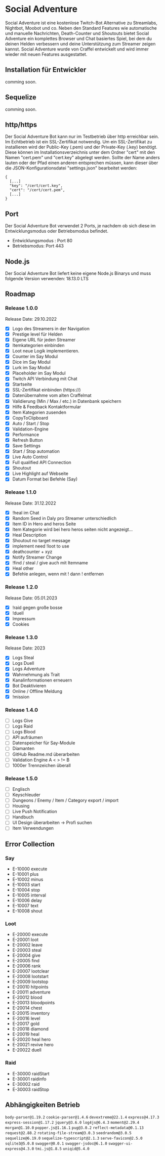 # Social Adventure

Social Adventure ist eine kostenlose Twitch-Bot Alternative zu Streamlabs, Nightbot, Moobot und co. Neben den Standard Features wie automatische und manuelle Nachrichten, Death-Counter und Shoutouts bietet Social Adventure ein komplettes Browser und Chat basiertes Spiel, bei dem du deinen Helden verbessern und deine Unterstützung zum Streamer zeigen kannst. Social Adventure wurde von Craffel entwickelt und wird immer wieder mit neuen Features ausgestattet.

## Installation für Entwickler
comming soon.

## Sequelize
comming soon.

## http/https
Der Social Adventure Bot kann nur im Testbetrieb über http erreichbar sein. Im Echtbetrieb ist ein SSL-Zertifikat notwendig. 
Um ein SSL-Zertifikat zu installieren wird der Public-Key (.pem) und der Private-Key (.key) benötigt.
Diese können im Installationsverzeichnis unter dem Ordner "cert" mit den Namen "cert.pem" und "cert.key" abgelegt werden.
Sollte der Name anders lauten oder der Pfad einen anderen entsprechen müssen, kann dieser über die JSON-Konfigurationsdatei "settings.json" bearbeitet werden:

```
{
  [...]
  "key": "/cert/cert.key",
  "cert": "/cert/cert.pem",
  [...]
}
```

## Port
Der Social Adventure Bot verwendet 2 Ports, je nachdem ob sich diese im Entwicklungsmodus oder Betriebsmodus befindet.
- Entwicklungsmodus : Port 80
- Betriebsmodus: Port 443
## Node.js
Der Social Adventure Bot liefert keine eigene Node.js Binarys und muss folgende Version verwenden: 18.13.0 LTS

## Roadmap
### Release 1.0.0 
Release Date: 29.10.2022
- [x] Logo des Streamers in der Navigation
- [x] Prestige level für Helden
- [x] Eigene URL für jeden Streamer
- [x] Itemkategorien einbinden
- [x] Loot neue Logik implementieren.
- [x] Counter im Say Modul
- [x] Dice im Say Modul
- [x] Lurk im Say Modul
- [x] Placeholder im Say Modul
- [x] Twitch API Verbindung mit Chat
- [x] Startseite
- [x] SSL-Zertifikat einbinden (https://)
- [x] Datenübernahme vom alten Craffelmat
- [x] Validierung (Min / Max / etc.) in Datenbank speichern
- [x] Hilfe & Feedback Kontaktformular
- [x] Item Kategorien zusenden    
- [x] CopyToClipboard
- [x] Auto / Start / Stop
- [x] Validation-Engine
- [x] Performance
- [x] Refresh Button
- [x] Save Settings
- [x] Start / Stop automation 
- [x] Live Auto Control
- [x] Full qualified API Connection
- [x] Shoutout
- [x] Live Highlight auf Webseite
- [x] Datum Format bei Befehle (Say)

### Release 1.1.0 
Release Date: 31.12.2022
- [X]  !heal im Chat
- [X]  Random Seed in Daly pro Streamer unterschiedlich
- [X]  Item ID in Hero and heros Seite
- [X]  Item Kategorie wird bei hero heros seiten nicht angezeigt...
- [X]  Heal Description
- [X]  Shoutout no target message
- [X]  implement need !loot to use
- [X]  deathcounter + xyz
- [X]  Notify Streamer Change
- [X]  !find / steal / give auch mit Itemname
- [X]  Heal other
- [X]  Befehle anlegen, wenn mit ! dann ! entfernen
### Release 1.2.0 
Release Date: 05.01.2023
- [X]  !raid gegen große bosse
- [X]  !duell
- [X]  Impressum
- [X]  Cookies

### Release 1.3.0 
Release Date: 2023
- [X]  Logs Steal
- [X]  Logs Duell
- [X]  Logs Adventure
- [X]  Wahrnehmung als Trait
- [X]  Kanalinformationen erneuern
- [X]  Bot Deaktivieren
- [X]  Online / Offline Meldung
- [X]  !mission

### Release 1.4.0 
- [ ]  Logs Give
- [ ]  Logs Raid
- [ ]  Logs Blood 
- [ ]  API aufräumen
- [ ]  Datenspeicher für Say-Module
- [ ]  Diamanten
- [ ]  GitHub Readme.md überarbeiten
- [ ]  Validation Engine A < > != B
- [ ]  1000er Trennzeichen überall

### Release 1.5.0 
- [ ]  Englisch
- [ ]  Keyschleuder
- [ ]  Dungeons / Enemy / Item / Category export / import
- [ ]  Housing
- [ ]  Live Push Notification
- [ ]  Handbuch
- [ ]  UI Design überarbeiten -> Profi suchen
- [ ]  Item Verwendungen
## Error Collection
### Say
* E-10000 execute
* E-10001 plus
* E-10002 minus
* E-10003 start
* E-10004 stop
* E-10005 interval
* E-10006 delay
* E-10007 text
* E-10008 shout

### Loot
* E-20000 execute
* E-20001 loot
* E-20002 leave
* E-20003 steal
* E-20004 give
* E-20005 find
* E-20006 rank
* E-20007 lootclear
* E-20008 lootstart
* E-20009 lootstop
* E-20010 hitpoints
* E-20011 adventure
* E-20012 blood
* E-20013 bloodpoints
* E-20014 chest
* E-20015 inventory
* E-20016 level
* E-20017 gold
* E-20018 diamond
* E-20019 heal
* E-20020 heal hero
* E-20021 revive hero
* E-20022 duell

### Raid
* E-30000 raidStart
* E-30001 raidinfo
* E-30002 raid
* E-30003 raidStop


## Abhängigkeiten Betrieb
`body-parser@1.19.2`
`cookie-parser@1.4.6`
`devextreme@22.1.4`
`express@4.17.3`
`express-session@1.17.2`
`jquery@3.6.0`
`log4js@6.4.3`
`moment@2.29.4`
`morgan@1.10.0`
`popper.js@1.16.1`
`pug@3.0.2`
`reflect-metadata@0.1.13`
`request@2.88.2`
`rotating-file-stream@3.0.3`
`seedrandom@3.0.5`
`sequelize@6.19.0`
`sequelize-typescript@2.1.3`
`serve-favicon@2.5.0`
`sqlite3@5.0.8`
`swagger@0.0.1`
`swagger-jsdoc@6.1.0`
`swagger-ui-express@4.3.0`
`tmi.js@1.8.5`
`uniqid@5.4.0`